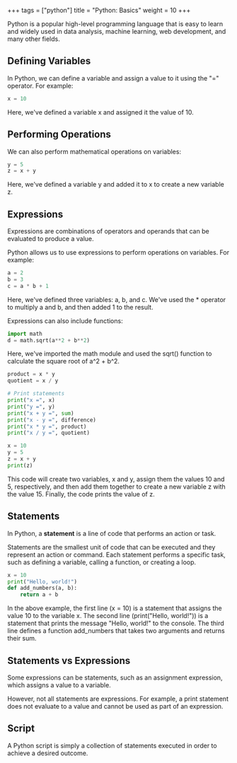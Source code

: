 +++
tags = ["python"]
title = "Python: Basics"
weight = 10
+++


Python is a popular high-level programming language that is
easy to learn and widely used in data analysis,
machine learning, web development, and many other fields.

## Defining Variables

In Python,
we can define a variable and assign a value to it using the "=" operator.
For example:

```python
x = 10
```

Here, we've defined a variable x and assigned it the value of 10.

## Performing Operations

We can also perform mathematical operations on variables:

```python
y = 5
z = x + y
```

Here, we've defined a variable y and added it to x to create a new variable z.

## Expressions

Expressions are combinations of operators and operands that can be evaluated to produce a value.

Python allows us to use expressions to perform operations on variables.
For example:

```python
a = 2
b = 3
c = a * b + 1
```

Here, we've defined three variables: a, b, and c.
We've used the * operator to multiply a and b, and then added 1 to the result.

Expressions can also include functions:

```python
import math
d = math.sqrt(a**2 + b**2)
```

Here, we've imported the math module and used the sqrt() function to calculate the square root of a^2 + b^2.

```python
product = x * y
quotient = x / y

# Print statements
print("x =", x)
print("y =", y)
print("x + y =", sum)
print("x - y =", difference)
print("x * y =", product)
print("x / y =", quotient)
```


```python
x = 10
y = 5
z = x + y
print(z)
```

This code will create two variables, x and y, assign them the values 10 and 5, respectively, and then add them together to create a new variable z with the value 15. Finally, the code prints the value of z.

## Statements

In Python, a **statement** is a line of code that performs an action or task.

Statements are the smallest unit of code that can be executed and
they represent an action or command.
Each statement performs a specific task, such as defining a variable,
calling a function, or creating a loop.

```python
x = 10
print("Hello, world!")
def add_numbers(a, b):
    return a + b
```

In the above example, the first line (x = 10) is a statement
that assigns the value 10 to the variable x.
The second line (print("Hello, world!")) is a statement
that prints the message "Hello, world!" to the console.
The third line defines a function add_numbers that takes two
arguments and returns their sum.

## Statements vs Expressions

Some expressions can be statements,
such as an assignment expression,
which assigns a value to a variable.

However, not all statements are expressions.
For example, a print statement does not evaluate to a value and cannot be used as part of an expression.

## Script

A Python script is simply a collection of statements
executed in order to achieve a desired outcome.

